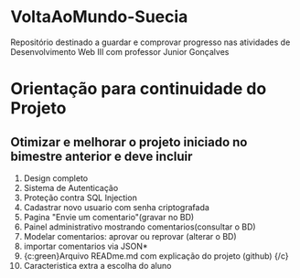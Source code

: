 # VoltaAoMundo-Suecia
Repositório destinado a guardar e comprovar progresso nas atividades de Desenvolvimento Web III com professor Junior Gonçalves

# Orientação para continuidade do Projeto
## Otimizar e melhorar o projeto iniciado no bimestre anterior e deve incluir

1. Design completo
2. Sistema de Autenticação
3. Proteção contra SQL Injection
4. Cadastrar novo usuario com senha criptografada
5. Pagina "Envie um comentario"(gravar no BD)
6. Painel administrativo mostrando comentarios(consultar o BD)
7. Modelar comentarios: aprovar ou reprovar (alterar o BD)
8. importar comentarios via JSON*
9.  {c:green}Arquivo READme.md com explicação do projeto (github) {/c}
10. Caracteristica extra a escolha do aluno
